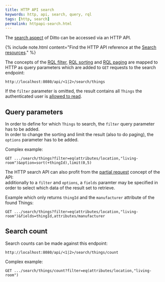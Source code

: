 ```yaml
---
title: HTTP API search
keywords: http, api, search, query, rql
tags: [http, search]
permalink: httpapi-search.html
---
```


The [search aspect](basic-search.html) of Ditto can be accessed via an HTTP API.

{% include note.html content="Find the HTTP API reference at the 
    [Search resources](http-api-doc.html?urls.primaryName=api2#/Search)." %}

The concepts of the [RQL filter](basic-search.html#rql-filter), [RQL sorting](basic-search.html#rql-sorting) and 
[RQL paging](basic-search.html#rql-paging) are mapped to HTTP as query parameters which are added to `GET` requests
to the search endpoint:

```
http://localhost:8080/api/<1|2>/search/things
```

If the `filter` parameter is omitted, the result contains all `Things` the authenticated user is 
[allowed to read](basic-auth.html).


## Query parameters

In order to define for which `Things` to search, the `filter` query parameter has to be added.<br/>
In order to change the sorting and limit the result (also to do paging), the `options` parameter has to be added.

Complex example:
```
GET .../search/things?filter=eq(attributes/location,"living-room")&option=sort(+thingId),limit(0,5)
```

The HTTP search API can also profit from the [partial request](httpapi-concepts.html#partial-requests) concept of the API:<br/>
additionally to a `filter` and `options`, a `fields` paramter may be specified in order to select which data of the result
set to retrieve.

Example which only returns `thingId` and the `manufacturer` attribute of the found Things:
```
GET .../search/things?filter=eq(attributes/location,"living-room")&fields=thingId,attributes/manufacturer
```


## Search count
Search counts can be made against this endpoint:

```
http://localhost:8080/api/<1|2>/search/things/count
```

Complex example:
```
GET .../search/things/count?filter=eq(attributes/location,"living-room")
```
